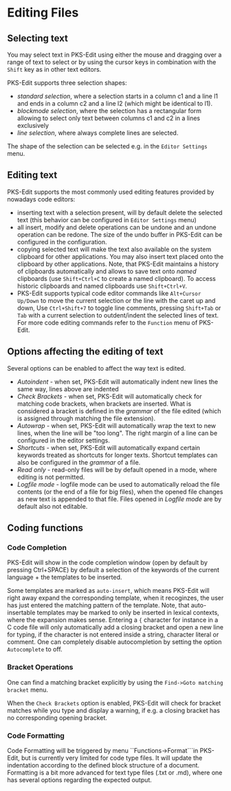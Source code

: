# Editing Files

## Selecting text

You may select text in PKS-Edit using either the mouse and dragging over a range of text to select 
or by using the cursor keys in combination with the `Shift` key as in other text editors.

PKS-Edit supports three selection shapes:

- *standard selection*, where a selection starts in a column c1 and a line l1 and ends in a column
 c2 and a line l2 (which might be identical to l1).
- *blockmode selection*, where the selection has a rectangular form allowing to select only text
between columns c1 and c2 in a lines exclusively
- *line selection*, where always complete lines are selected.

The shape of the selection can be selected e.g. in the `Editor Settings` menu.

## Editing text

PKS-Edit supports the most commonly used editing features provided by nowadays code editors:

- inserting text with a selection present, will by default delete the selected text (this behavior 
can be configured in `Editor Settings` menu)
- all insert, modify and delete operations can be undone and an undone operation can be redone. The
size of the undo buffer in PKS-Edit can be configured in the configuration.
- copying selected text will make the text also available on the system clipboard for other applications.
You may also insert text placed onto the clipboard by other applications. Note, that PKS-Edit maintains a 
history of clipboards automatically and allows to save text onto _named_ clipboards (use `Shift+Ctrl+C` to
create a named clipboard). To access historic clipboards and named clipboards use `Shift+Ctrl+V`.
- PKS-Edit supports typical code editor commands like `Alt+Cursor Up/Down` to move the current selection or
the line with the caret up and down, Use `Ctrl+Shift+7` to toggle line comments, pressing `Shift+Tab` or `Tab`
with a current selection to outdent/indent the selected lines of text. For more code editing commands refer
to the `Function` menu of PKS-Edit.

## Options affecting the editing of text

Several options can be enabled to affect the way text is edited.

- _Autoindent_ - when set, PKS-Edit will automatically indent new lines the same way, lines above are indented
- _Check Brackets_ - when set, PKS-Edit will automatically check for matching code brackets, when brackets are inserted.
What is considered a bracket is defined in the _grammar_ of the file edited (which is assigned through matching the file extension).
- _Autowrap_ - when set, PKS-Edit will automatically wrap the text to new lines, when the line will be "too long". The right margin
of a line can be configured in the editor settings.
- _Shortcuts_ - when set, PKS-Edit will automatically expand certain keywords treated as shortcuts for longer texts. Shortcut
templates can also be configured in the _grammar_ of a file.
- _Read only_ - read-only files will be by default opened in a mode, where editing is not permitted.
- _Logfile mode_ - logfile mode can be used to automatically reload the file contents (or the end of a file for big files), when the
opened file changes as new text is appended to that file. Files opened in _Logfile mode_ are by default also not editable.

## Coding functions

### Code Completion

PKS-Edit will show in the code completion window (open by default by pressing Ctrl+SPACE) by default a selection of the keywords
of the current language + the templates to be inserted.

Some templates are marked as ``auto-insert``, which means PKS-Edit will right away expand the corresponding template, when it recoginzes,
the user has just entered the matching pattern of the template. Note, that auto-insertable templates may be marked to only be inserted
in lexical contexts, where the expansion makes sense. Entering a ``{`` character for instance in a C code file will only automatically
add a closing bracket and open a new line for typing, if the character is not entered inside a string, character literal or comment.
One can completely disable autocompletion by setting the option ``Autocomplete`` to off.

### Bracket Operations

One can find a matching bracket explicitly by using the ``Find->Goto matching bracket`` menu. 

When the ``Check Brackets`` option is enabled, PKS-Edit will check for bracket matches while you type and display a warning,
if e.g. a closing bracket has no corresponding opening bracket.

### Code Formatting

Code Formatting will be triggered by menu ``Functions->Format```in PKS-Edit, but is currently very limited for code type files. 
It will update the indentation according to the defined block structure of a document. Formatting is a bit more advanced for text
type files (.txt or .md), where one has several options regarding the expected output.



 


